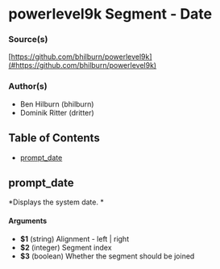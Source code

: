 # powerlevel9k Segment - Date


### Source(s)

[https://github.com/bhilburn/powerlevel9k](#https://github.com/bhilburn/powerlevel9k)


### Author(s)

- Ben Hilburn (bhilburn)
- Dominik Ritter (dritter)


## Table of Contents

- [prompt_date](#prompt_date)

## prompt_date
*Displays the system date. *

#### Arguments

- **$1** (string) Alignment - left | right
- **$2** (integer) Segment index
- **$3** (boolean) Whether the segment should be joined



